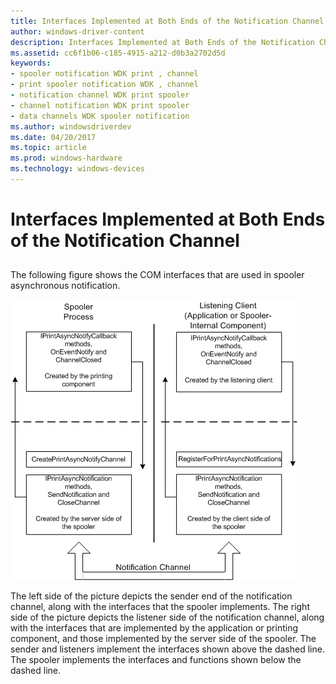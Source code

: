 ```yaml
---
title: Interfaces Implemented at Both Ends of the Notification Channel
author: windows-driver-content
description: Interfaces Implemented at Both Ends of the Notification Channel
ms.assetid: cc6f1b06-c185-4915-a212-d0b3a2702d5d
keywords:
- spooler notification WDK print , channel
- print spooler notification WDK , channel
- notification channel WDK print spooler
- channel notification WDK print spooler
- data channels WDK spooler notification
ms.author: windowsdriverdev
ms.date: 04/20/2017
ms.topic: article
ms.prod: windows-hardware
ms.technology: windows-devices
---
```


# Interfaces Implemented at Both Ends of the Notification Channel


## <a href="" id="ddk-interfaces-implemented-at-both-ends-of-the-notification-channel-gg"></a>


The following figure shows the COM interfaces that are used in spooler asynchronous notification.

![diagram illustrating the com interfaces that are used in spooler asynchronous notification](images/splnotarch.png)

The left side of the picture depicts the sender end of the notification channel, along with the interfaces that the spooler implements. The right side of the picture depicts the listener side of the notification channel, along with the interfaces that are implemented by the application or printing component, and those implemented by the server side of the spooler. The sender and listeners implement the interfaces shown above the dashed line. The spooler implements the interfaces and functions shown below the dashed line.

 

 




